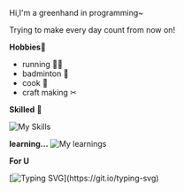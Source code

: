 Hi,I'm a greenhand in programming~

Trying to make every day count from now on!

**Hobbies**🥰
- running 🏃‍♂️
- badminton 🏸
- cook 🍳
- craft making ✂

**Skilled** 💪

![My Skills](https://skillicons.dev/icons?i=c,py,mysql&theme=light)

**learning...**
![My learnings](https://skillicons.dev/icons?i=rust&theme=light)

**For U**

[![Typing SVG](https://readme-typing-svg.demolab.com?font=Fira+Code&weight=600&pause=1000&color=3D9EF7&background=ABFFA71E&center=true&vCenter=true&width=435&lines=Life+is+real%2C+life+is+earnest.)](https://git.io/typing-svg)
